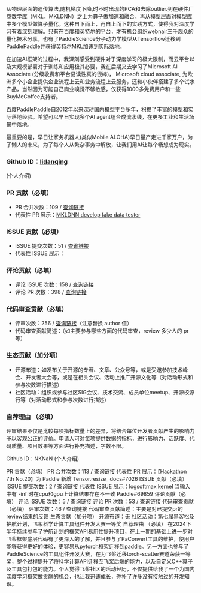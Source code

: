 从物理层面的遗传算法,随机梯度下降,时不时出现的PCA和去除outlier.到在硬件厂商数学库（MKL，MKLDNN）之上为算子做加速和融合，再从模型层面对模型库中多个模型做算子量化。这种自下而上，再自上而下的实践方式，使得我对深度学习有着深刻理解。只有在百度和英特尔的平台，才有机会组织webnair三千观众的量化技术分享，也有了PaddleScience分子动力学模型从Tensorflow迁移到PaddlePaddle并获得英特尔MKL加速到实际落地。

在加速AI框架的过程中，我深刻感受到硬件对于深度学习的极大限制，而云平台以及大规模部署对于训练和应用极其必要，我在后期又去学习了Microsoft AI Associate (分级收费和平台易读性真的很棒)， Microsoft cloud associate, 为欧洲多个小企业提供企业流程上云和业务流程上云服务，还和小伙伴搭建了多个试水产品，当然因为可能自己商业嗅觉不够敏感，仅获得1000多免费用户和一些BuyMeCoffee支持者。

百度PaddlePaddle自2012年以来深耕国内模型平台多年，积攒了丰富的模型和实际落地经验。希望可以早日实现多个AI agent组合成流水线，在更多工业和生活场景中落地。

最重要的是，早日让家务机器人(类似Mobile ALOHA)早日量产走进千家万户，为了懒人的未来，为了每个人从繁杂事务中解放，让我们用AI让每个畅想成为现实。

### Github ID：[lidanqing](https://github.com/lidanqing-intel)
(个人介绍)

### PR 贡献（必填）

- PR 合并次数：109 / [查询链接](https://github.com/search?q=author%3Alidanqing-intel+org%3APaddlePaddle+type%3Apr+merged%3A2018-10-01..2025-01-17&type=pullrequests)
- 代表性 PR 展示：[MKLDNN develop fake data tester](https://github.com/PaddlePaddle/PaddleSlim/pull/943/files)

### ISSUE 贡献（必填）

- ISSUE 提交次数：51 / [查询链接](https://github.com/search?q=author%3Alidanqing-intel+org%3APaddlePaddle+type%3Aissue+created%3A2018-10-01..2025-01-17&type=issues)
- 代表性 ISSUE 展示：

### 评论贡献（必填）

- 评论 ISSUE 次数：158 / [查询链接](https://github.com/search?q=commenter%3Alidanqing-intel+org%3APaddlePaddle+type%3Aissue+created%3A2018-10-01..2025-01-17&type=issues)
- 评论 PR 次数：398 / [查询链接](https://github.com/search?q=commenter%3Alidanqing-intel+org%3APaddlePaddle+type%3Apr+created%3A2018-10-01..2025-01-17&type=pullrequests)

### 代码审查贡献（必填）

- 评审次数：256 / [查询链接](https://github.com/search?q=type%3Apr++reviewed-by%3Alidanqing-intel++org%3APaddlePaddle+created%3A2018-10-01..2025-01-17&type=pullrequests)（注意替换 author 值）
- 代码审查贡献简述：（如主要参与哪些方面的代码审查，review 多少人的 pr 等）

### 生态贡献（加分项）

- 开源布道：如发布关于开源的专著、文章、公众号等，或是受邀参加技术峰会、开发者大会等，或是在相关会议、活动上推广开源文化等（对活动形式和参与次数进行描述）
- 社区活动：组织或参与社区SIG会议、技术交流、成员单位meetup、开源校源行等（对活动形式和参与次数进行描述）

### 自荐理由 （必填）

评审结果不仅是比较每项指标数量上的差异，将结合每位开发者贡献产生的影响力予以客观公正的评价。申请人可对每项提供数据的指标，进行影响力、活跃度、代码质量、项目效果等方面进行补充描述，字数不限。

Github ID：NKNaN
(个人介绍)

PR 贡献（必填）
PR 合并次数：113 / 查询链接
代表性 PR 展示：【Hackathon 7th No.20】为 Paddle 新增 Tensor.resize_  docs#7026
ISSUE 贡献（必填）
ISSUE 提交次数：2 / 查询链接
代表性 ISSUE 展示：logsoftmax kernel 当输入中有 -inf 时在cpu和gpu上计算结果存在不一致 Paddle#69859
评论贡献（必填）
评论 ISSUE 次数：5 / 查询链接
评论 PR 次数：53 / 查询链接
代码审查贡献（必填）
评审次数：46 / 查询链接
代码审查贡献简述：主要是对已提交pr的review结果的反馈
生态贡献（加分项）
开源布道：无
社区活动：第七届黑客松及护航计划，飞桨科学计算工具组件开发大赛一等奖
自荐理由 （必填）
在2024下半年持续参与了护航计划的框架API易用性提升项目，在上一期的基础上进一步对飞桨框架底层代码有了更深入的了解，并且参与了PaConvert工具的维护，使用户能够获得更好的体验，更容易从pytorch框架迁移到paddle。另一方面也参与了PaddleScience的工具组件开发大赛，在为飞桨迁移torch-scatter赛道荣获一等奖，整个过程提升了将科学计算API迁移至飞桨后端的能力，以及自定义C++算子及工具包打包的能力。个人觉得飞桨社区的活动经历，不仅提供给我了一个为国内深度学习框架做贡献的机会，也让我迅速成长，弥补了许多没有接触过的开发知识。
